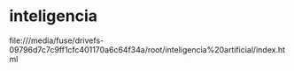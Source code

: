 # inteligencia
file:///media/fuse/drivefs-09796d7c7c9ff1cfc401170a6c64f34a/root/inteligencia%20artificial/index.html

